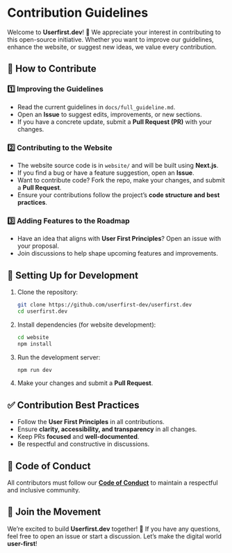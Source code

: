 # Contribution Guidelines

Welcome to **Userfirst.dev**! 🎉 We appreciate your interest in contributing to this open-source initiative. Whether you want to improve our guidelines, enhance the website, or suggest new ideas, we value every contribution.

## 🚀 How to Contribute

### 1️⃣ Improving the Guidelines
- Read the current guidelines in `docs/full_guideline.md`.
- Open an **Issue** to suggest edits, improvements, or new sections.
- If you have a concrete update, submit a **Pull Request (PR)** with your changes.

### 2️⃣ Contributing to the Website
- The website source code is in `website/` and will be built using **Next.js**.
- If you find a bug or have a feature suggestion, open an **Issue**.
- Want to contribute code? Fork the repo, make your changes, and submit a **Pull Request**.
- Ensure your contributions follow the project’s **code structure and best practices**.

### 3️⃣ Adding Features to the Roadmap
- Have an idea that aligns with **User First Principles**? Open an issue with your proposal.
- Join discussions to help shape upcoming features and improvements.

## 🔧 Setting Up for Development
1. Clone the repository:
   ```sh
   git clone https://github.com/userfirst-dev/userfirst.dev
   cd userfirst.dev
   ```
2. Install dependencies (for website development):
   ```sh
   cd website
   npm install
   ```
3. Run the development server:
   ```sh
   npm run dev
   ```
4. Make your changes and submit a **Pull Request**.

## ✅ Contribution Best Practices
- Follow the **User First Principles** in all contributions.
- Ensure **clarity, accessibility, and transparency** in all changes.
- Keep PRs **focused** and **well-documented**.
- Be respectful and constructive in discussions.

## 📜 Code of Conduct
All contributors must follow our **[Code of Conduct](./CODE_OF_CONDUCT.md)** to maintain a respectful and inclusive community.

## 🙌 Join the Movement
We’re excited to build **Userfirst.dev** together! 🚀 If you have any questions, feel free to open an issue or start a discussion. Let’s make the digital world **user-first**!
